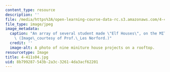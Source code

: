 ```yaml
---
content_type: resource
description: ''
file: /media/https%3A/open-learning-course-data-rc.s3.amazonaws.com/4-411-building-technology-laboratory-spring-2004/8b799287543b2a3c32614da3acf62201_4-411s04.jpg
file_type: image/jpeg
image_metadata:
  caption: "An array of several student made \"Elf Houses\", on the MIT rooftops.\
    \ (Image\_courtesy of Prof.\_Les Norford.)"
  credit: ''
  image-alt: A photo of nine miniture house projects on a rooftop.
resourcetype: Image
title: 4-411s04.jpg
uid: 8b799287-543b-2a3c-3261-4da3acf62201
---
```

